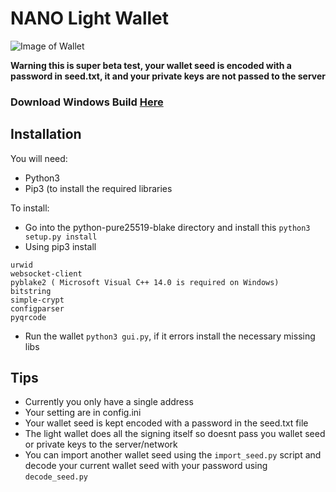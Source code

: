 # NANO Light Wallet
![Image of Wallet](https://i.imgur.com/YAt6k45.png)

**Warning this is super beta test, your wallet seed is encoded with a password in seed.txt, it and your private keys are not passed to the server**

### Download Windows Build [Here](https://github.com/BenedictThompson/NANOLightWallet/releases)

## Installation

You will need:
* Python3
* Pip3 (to install the required libraries

To install:
* Go into the python-pure25519-blake directory and install this `python3 setup.py install`
* Using pip3 install
```
urwid
websocket-client
pyblake2 ( Microsoft Visual C++ 14.0 is required on Windows)
bitstring
simple-crypt
configparser
pyqrcode
```
* Run the wallet `python3 gui.py`, if it errors install the necessary missing libs


## Tips
* Currently you only have a single address
* Your setting are in config.ini
* Your wallet seed is kept encoded with a password in the seed.txt file
* The light wallet does all the signing itself so doesnt pass you wallet seed or private keys to the server/network
* You can import another wallet seed using the `import_seed.py` script and decode your current wallet seed with your password using `decode_seed.py`
